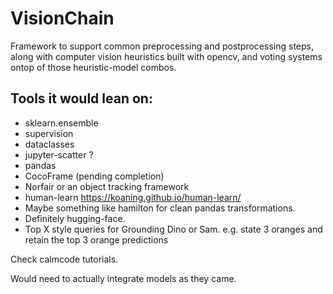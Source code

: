 # VisionChain
Framework to support common preprocessing and postprocessing steps, along with computer vision heuristics built with opencv, and voting systems ontop of those heuristic-model combos. 

## Tools it would lean on: 

* sklearn.ensemble
* supervision
* dataclasses
* jupyter-scatter ? 
* pandas 
* CocoFrame (pending completion)
* Norfair or an object tracking framework
* human-learn https://koaning.github.io/human-learn/
* Maybe something like hamilton for clean pandas transformations.
* Definitely hugging-face.
* Top X style queries for Grounding Dino or Sam. e.g. state 3 oranges and retain the top 3 orange predictions

Check calmcode tutorials.

Would need to actually integrate models as they came. 
